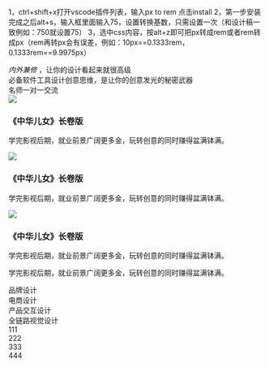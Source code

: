 1，ctrl+shift+x打开vscode插件列表，输入px to rem 点击install
2，第一步安装完成之后alt+s，输入框里面输入75，设置转换基数，只需设置一次（和设计稿一致例如：750就设置75）
3，选中css内容，按alt+z即可把px转成rem或者rem转成px（rem再转px会有误差，例如：10px==0.1333rem，0.1333rem==9.9975px）

<!-- 
页面布局
em:默认红色
section-bg-white：白色
 -->
<div class="section section-bg-white">
    <div class="section-title">
        <em>内外兼修</em> ，让你的设计看起来就很高级
    </div>
    <div class="section-describe">
        必备软件工具设计创意思维，是让你的创意发光的秘密武器
    </div>
    <div class="container">
    <!-- 写内容 -->
    </div>
</div>

<!-- 
参数：
slidesPerView:每屏显示swiper-slide个数
slidesPerGroup:每次滚动swiper-slide个数
spaceBetween:每个swiper-slide间距
autoplay:播放速度
loop:是否循环播放 -->

<div class="swiper-container" slidesPerView='3' slidesPerGroup='3' spaceBetween='15' autoplay='3000' loop='true'>
    <div class="swiper-wrapper">
        <div class="swiper-slide"></div>
        <div class="swiper-slide"></div>
        <div class="swiper-slide"></div>
        <div class="swiper-slide"></div>
    </div>
    <div class="swiper-button-prev"></div>
    <div class="swiper-button-next"></div>
    <div class="swiper-pagination"></div>
</div>

<!-- 按钮 -->
<div class="section-btn">
    <a class="btn doyoo-btn">名师一对一交流</a>
</div>

<!-- 
常用组件示例一
文字在图片下面

 -->
<div class="section-list">
    <div class="section-item">
        <img class="section-cover" src="/assets/images/ysqn/项目1.jpg">
        <div class="section-txt">
            <h3>《中华儿女》长卷版</h3>
            <p>学完影视后期，就业前景广阔更多金，玩转创意的同时赚得盆满钵满。</p>
        </div>
    </div>
</div>
<!-- 
常用组件示例二
文字绝对定位在图片上面
 -->
<div class="section-list">
    <div class="section-item">
        <img class="section-cover" src="/assets/images/ysqn/项目1.jpg">
        <div class="section-txt section-abs">
            <h3>《中华儿女》长卷版</h3>
            <p>学完影视后期，就业前景广阔更多金，玩转创意的同时赚得盆满钵满。</p>
        </div>
    </div>
</div>
<!-- 
常用组件示例三 
默认显示标题h3，鼠标移上去显示section-default-hidden内容
-->
<div class="section-list">
    <div class="section-item">
        <img class="section-cover" src="/assets/images/ysqn/项目1.jpg">
        <div class="section-txt section-abs section-part">
            <h3>《中华儿女》长卷版</h3>
            <div class="section-default-hidden">
                <p>学完影视后期，就业前景广阔更多金，玩转创意的同时赚得盆满钵满。</p>
                <p>学完影视后期，就业前景广阔更多金，玩转创意的同时赚得盆满钵满。</p>
            </div>
        </div>
    </div>
</div>

<!-- tab切换示例
section-nav-btn：添加按钮按钮，如果导航不是按钮去掉section-nav-btn
 -->
<div class="section-nav-tab">
    <div class="section-nav-item section-nav-btn section-nav-active">品牌设计</div>
    <div class="section-nav-item section-nav-btn">电商设计</div>
    <div class="section-nav-item section-nav-btn">产品交互设计</div>
    <div class="section-nav-item section-nav-btn">全链路视觉设计</div>
</div>
<div class="section-tab-list">
    <div class="section-tab-col">111</div>
    <div class="section-tab-col">222</div>
    <div class="section-tab-col">333</div>
    <div class="section-tab-col">444</div>
</div>

<!-- 基本样式 -->
<link rel="stylesheet" href="/assets/js/plugs/vide7.4.1/css/video-js.min.css">
<link rel="stylesheet" href="/assets/js/plugs/picViewer/picViewer.css">
<link rel="stylesheet" href="/assets/js/plugs/swiper/swiper.min.css">
<!-- 基本脚本 -->
<script src="/assets/js/libs/jquery.min.js"></script>
<script src="/assets/js/plugs/vide7.4.1/js/video.js"></script>
<script src="/assets/js/plugs/picViewer/picViewer.js"></script>
<script src="/assets/js/plugs/swiper/swiper.js"></script>
<script src="/layer-v3.1.1/layer/layer.js"></script>
<script src="/assets/js/global/common.js"></script>
<script src="http://op.jiain.net/20002985/10085553.js"></script>





<!-- slideClass : 'my-slide', -->